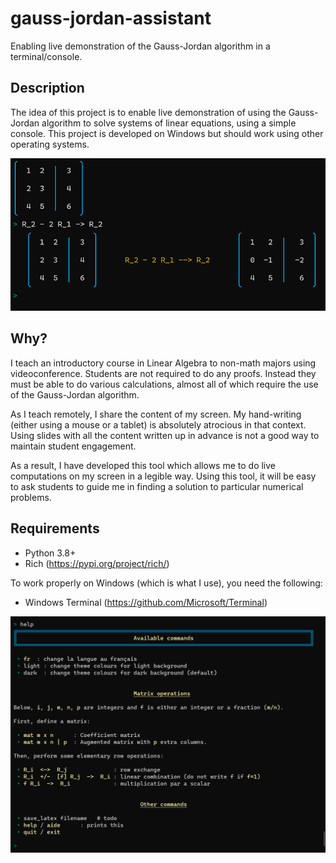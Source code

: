 # gauss-jordan-assistant

Enabling live demonstration of the Gauss-Jordan algorithm in a terminal/console.

## Description

The idea of this project is to enable live demonstration of using the Gauss-Jordan algorithm to solve systems of linear equations, using a simple console. This project is developed on Windows but should work using other operating systems.

![Example of row operation](screenshot.png "Example of row operation")

## Why?

I teach an introductory course in Linear Algebra to non-math majors using
videoconference. Students are not required to do any proofs. Instead they
must be able to do various calculations, almost all of which require
the use of the Gauss-Jordan algorithm.

As I teach remotely, I share the content of my screen.
My hand-writing (either using a mouse or a tablet) is absolutely atrocious
in that context.  Using slides with all the content written up in advance
is not a good way to maintain student engagement.

As a result, I have developed this tool which allows me to do
live computations on my screen in a legible way.  Using this tool,
it will be easy to ask students to guide me in finding a solution to
particular numerical problems.

## Requirements

- Python 3.8+
- Rich (https://pypi.org/project/rich/)

To work properly on Windows (which is what I use), you need the following:

- Windows Terminal (https://github.com/Microsoft/Terminal)

![Available commands](help.png "Available commands")

